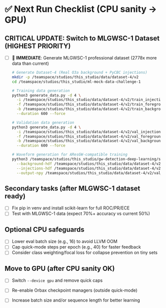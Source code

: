 # ✅ Next Run Checklist (CPU sanity → GPU)

## CRITICAL UPDATE: Switch to MLGWSC-1 Dataset (HIGHEST PRIORITY)
- [ ] 🚨 **IMMEDIATE**: Generate MLGWSC-1 professional dataset (2778x more data than current)
  ```bash
  # Generate Dataset-4 (Real O3a background + PyCBC injections)
  mkdir -p /teamspace/studios/this_studio/data/dataset-4/v2
  cd /teamspace/studios/this_studio/ml-mock-data-challenge-1
  
  # Training data generation
  python3 generate_data.py -d 4 \
    -i /teamspace/studios/this_studio/data/dataset-4/v2/train_injections_s24w61w_1.hdf \
    -f /teamspace/studios/this_studio/data/dataset-4/v2/train_foreground_s24w61w_1.hdf \
    -b /teamspace/studios/this_studio/data/dataset-4/v2/train_background_s24w61w_1.hdf \
    --duration 600 --force
  
  # Validation data generation  
  python3 generate_data.py -d 4 \
    -i /teamspace/studios/this_studio/data/dataset-4/v2/val_injections_s24w6d1_1.hdf \
    -f /teamspace/studios/this_studio/data/dataset-4/v2/val_foreground_s24w6d1_1.hdf \
    -b /teamspace/studios/this_studio/data/dataset-4/v2/val_background_s24w6d1_1.hdf \
    --duration 600 --force
  
  # Waveform generation for AResGW-compatible training
  python3 /teamspace/studios/this_studio/gw-detection-deep-learning/scripts/generate_waveforms.py \
    --background-hdf /teamspace/studios/this_studio/data/dataset-4/v2/val_background_s24w6d1_1.hdf \
    --injections-hdf /teamspace/studios/this_studio/data/dataset-4/v2/val_injections_s24w6d1_1.hdf \
    --output-npy /teamspace/studios/this_studio/data/dataset-4/v2/val_injections_s24w6d1_1.25s.npy
  ```

## Secondary tasks (after MLGWSC-1 dataset ready)
- [ ] Fix pip in venv and install scikit-learn for full ROC/PR/ECE  
- [ ] Test with MLGWSC-1 data (expect 70%+ accuracy vs current 50%)

## Optional CPU safeguards
- [ ] Lower eval batch size (e.g., 16) to avoid LLVM OOM
- [ ] Cap quick-mode steps per epoch (e.g., 40) for faster feedback
- [ ] Consider class weighting/focal loss for collapse prevention on tiny sets

## Move to GPU (after CPU sanity OK)
- [ ] Switch `--device gpu` and remove quick caps
- [ ] Re-enable Orbax checkpoint managers (outside quick-mode)
- [ ] Increase batch size and/or sequence length for better learning


